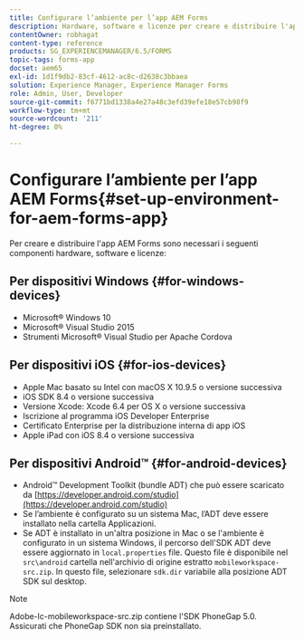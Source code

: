 ```yaml
---
title: Configurare l’ambiente per l’app AEM Forms
description: Hardware, software e licenze per creare e distribuire l'app AEM Forms.
contentOwner: robhagat
content-type: reference
products: SG_EXPERIENCEMANAGER/6.5/FORMS
topic-tags: forms-app
docset: aem65
exl-id: 1d1f9db2-83cf-4612-ac8c-d2638c3bbaea
solution: Experience Manager, Experience Manager Forms
role: Admin, User, Developer
source-git-commit: f6771bd1338a4e27a48c3efd39efe18e57cb98f9
workflow-type: tm+mt
source-wordcount: '211'
ht-degree: 0%

---
```


# Configurare l’ambiente per l’app AEM Forms{#set-up-environment-for-aem-forms-app}

Per creare e distribuire l&#39;app AEM Forms sono necessari i seguenti componenti hardware, software e licenze:

## Per dispositivi Windows {#for-windows-devices}

* Microsoft® Windows 10
* Microsoft® Visual Studio 2015
* Strumenti Microsoft® Visual Studio per Apache Cordova

## Per dispositivi iOS {#for-ios-devices}

* Apple Mac basato su Intel con macOS X 10.9.5 o versione successiva
* iOS SDK 8.4 o versione successiva
* Versione Xcode: Xcode 6.4 per OS X o versione successiva
* Iscrizione al programma iOS Developer Enterprise
* Certificato Enterprise per la distribuzione interna di app iOS
* Apple iPad con iOS 8.4 o versione successiva

## Per dispositivi Android™ {#for-android-devices}

* Android™ Development Toolkit (bundle ADT) che può essere scaricato da [https://developer.android.com/studio](https://developer.android.com/studio)
* Se l’ambiente è configurato su un sistema Mac, l’ADT deve essere installato nella cartella Applicazioni.
* Se ADT è installato in un&#39;altra posizione in Mac o se l&#39;ambiente è configurato in un sistema Windows, il percorso dell&#39;SDK ADT deve essere aggiornato in `local.properties` file. Questo file è disponibile nel `src\android` cartella nell&#39;archivio di origine estratto `mobileworkspace-src.zip`. In questo file, selezionare `sdk.dir` variabile alla posizione ADT SDK sul desktop.

>[!NOTE]
>
>Adobe-lc-mobileworkspace-src.zip contiene l&#39;SDK PhoneGap 5.0. Assicurati che PhoneGap SDK non sia preinstallato.
